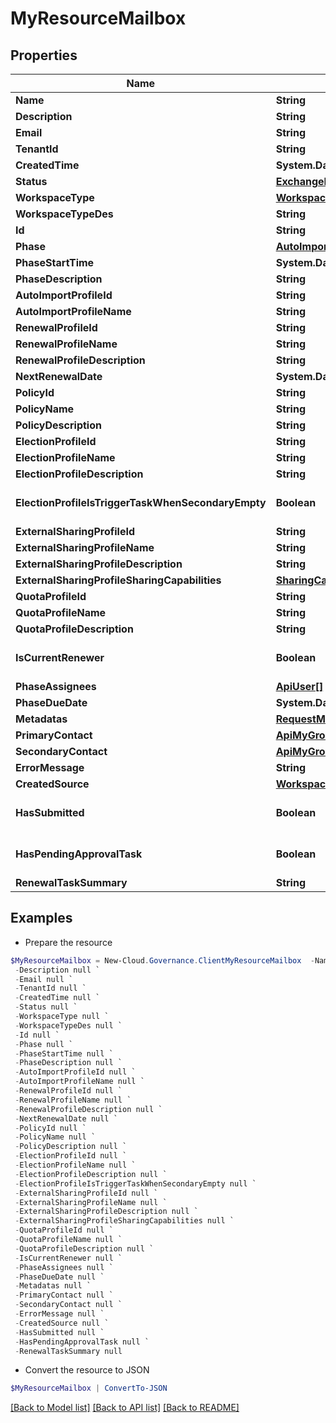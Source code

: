 # MyResourceMailbox
## Properties

Name | Type | Description | Notes
------------ | ------------- | ------------- | -------------
**Name** | **String** |  | [optional] 
**Description** | **String** |  | [optional] 
**Email** | **String** |  | [optional] 
**TenantId** | **String** |  | [optional] 
**CreatedTime** | **System.DateTime** |  | [optional] 
**Status** | [**ExchangeResourceStatus**](ExchangeResourceStatus.md) |  | [optional] 
**WorkspaceType** | [**WorkspaceType**](WorkspaceType.md) |  | [optional] 
**WorkspaceTypeDes** | **String** |  | [optional] 
**Id** | **String** |  | [optional] 
**Phase** | [**AutoImportPhase**](AutoImportPhase.md) |  | [optional] 
**PhaseStartTime** | **System.DateTime** |  | [optional] 
**PhaseDescription** | **String** |  | [optional] 
**AutoImportProfileId** | **String** |  | [optional] 
**AutoImportProfileName** | **String** |  | [optional] 
**RenewalProfileId** | **String** |  | [optional] 
**RenewalProfileName** | **String** |  | [optional] 
**RenewalProfileDescription** | **String** |  | [optional] 
**NextRenewalDate** | **System.DateTime** |  | [optional] 
**PolicyId** | **String** |  | [optional] 
**PolicyName** | **String** |  | [optional] 
**PolicyDescription** | **String** |  | [optional] 
**ElectionProfileId** | **String** |  | [optional] 
**ElectionProfileName** | **String** |  | [optional] 
**ElectionProfileDescription** | **String** |  | [optional] 
**ElectionProfileIsTriggerTaskWhenSecondaryEmpty** | **Boolean** |  | [optional] [default to $false]
**ExternalSharingProfileId** | **String** |  | [optional] 
**ExternalSharingProfileName** | **String** |  | [optional] 
**ExternalSharingProfileDescription** | **String** |  | [optional] 
**ExternalSharingProfileSharingCapabilities** | [**SharingCapabilities**](SharingCapabilities.md) |  | [optional] 
**QuotaProfileId** | **String** |  | [optional] 
**QuotaProfileName** | **String** |  | [optional] 
**QuotaProfileDescription** | **String** |  | [optional] 
**IsCurrentRenewer** | **Boolean** |  | [optional] [default to $false]
**PhaseAssignees** | [**ApiUser[]**](ApiUser.md) |  | [optional] 
**PhaseDueDate** | **System.DateTime** |  | [optional] 
**Metadatas** | [**RequestMetadata[]**](RequestMetadata.md) |  | [optional] 
**PrimaryContact** | [**ApiMyGroupPrimaryContact**](ApiMyGroupPrimaryContact.md) |  | [optional] 
**SecondaryContact** | [**ApiMyGroupPrimaryContact**](ApiMyGroupPrimaryContact.md) |  | [optional] 
**ErrorMessage** | **String** |  | [optional] 
**CreatedSource** | [**WorkspaceCreatedSourceType**](WorkspaceCreatedSourceType.md) |  | [optional] 
**HasSubmitted** | **Boolean** |  | [optional] [default to $false]
**HasPendingApprovalTask** | **Boolean** |  | [optional] [default to $false]
**RenewalTaskSummary** | **String** |  | [optional] 

## Examples

- Prepare the resource
```powershell
$MyResourceMailbox = New-Cloud.Governance.ClientMyResourceMailbox  -Name null `
 -Description null `
 -Email null `
 -TenantId null `
 -CreatedTime null `
 -Status null `
 -WorkspaceType null `
 -WorkspaceTypeDes null `
 -Id null `
 -Phase null `
 -PhaseStartTime null `
 -PhaseDescription null `
 -AutoImportProfileId null `
 -AutoImportProfileName null `
 -RenewalProfileId null `
 -RenewalProfileName null `
 -RenewalProfileDescription null `
 -NextRenewalDate null `
 -PolicyId null `
 -PolicyName null `
 -PolicyDescription null `
 -ElectionProfileId null `
 -ElectionProfileName null `
 -ElectionProfileDescription null `
 -ElectionProfileIsTriggerTaskWhenSecondaryEmpty null `
 -ExternalSharingProfileId null `
 -ExternalSharingProfileName null `
 -ExternalSharingProfileDescription null `
 -ExternalSharingProfileSharingCapabilities null `
 -QuotaProfileId null `
 -QuotaProfileName null `
 -QuotaProfileDescription null `
 -IsCurrentRenewer null `
 -PhaseAssignees null `
 -PhaseDueDate null `
 -Metadatas null `
 -PrimaryContact null `
 -SecondaryContact null `
 -ErrorMessage null `
 -CreatedSource null `
 -HasSubmitted null `
 -HasPendingApprovalTask null `
 -RenewalTaskSummary null
```

- Convert the resource to JSON
```powershell
$MyResourceMailbox | ConvertTo-JSON
```

[[Back to Model list]](../README.md#documentation-for-models) [[Back to API list]](../README.md#documentation-for-api-endpoints) [[Back to README]](../README.md)

